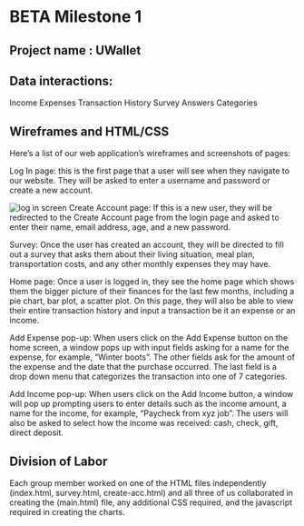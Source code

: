 # BETA Milestone 1

## Project name : UWallet



## Data interactions:

Income
Expenses
Transaction History
Survey Answers
Categories



## Wireframes and HTML/CSS

Here’s a list of our web application’s wireframes and screenshots of pages:

 Log In page: this is the first page that a user will see when they navigate to our website. They will be asked to enter a username and password or create a new account. 

![log in screen]("/images/login.JPG")
Create Account page: If this is a new user, they will be redirected to the Create Account page from the login page and asked to enter their name, email address, age, and a new password. 


Survey: Once the user has created an account, they will be directed to fill out a survey that asks them about their living situation, meal plan, transportation costs, and any other monthly expenses they may have. 

Home page: Once a user is logged in, they see the home page which shows them the bigger picture of their finances for the last few months, including a pie chart, bar plot, a scatter plot. On this page, they will also be able to view their entire transaction history and input a transaction be it an expense or an income.



Add Expense pop-up: When users click on the Add Expense button on the home screen, a window pops up with input fields asking for a name for the expense, for example,  “Winter boots”. The other fields ask for the amount of the expense and the date that the purchase occurred. The last field is a drop down menu that categorizes the transaction into one of 7 categories. 


Add Income pop-up: When users click on the Add Income button, a window will pop up prompting users to enter details such as the income amount, a name for the income, for example, “Paycheck from xyz job”. The users will also be asked to select how the income was received: cash, check, gift, direct deposit.




## Division of Labor
Each group member worked on one of the HTML files independently (index.html, survey.html, create-acc.html) and all three of us collaborated in creating the (main.html) file, any additional CSS required, and the javascript required in creating the charts. 
